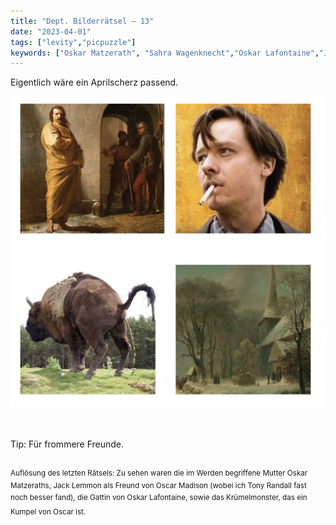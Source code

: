 ```yaml
---
title: "Dept. Bilderrätsel – 13"
date: "2023-04-01"
tags: ["levity","picpuzzle"]
keywords: ["Oskar Matzerath", "Sahra Wagenknecht","Oskar Lafontaine","Jack Lemmon","Krümelmonster","Heinrich IV.","Tom Schilling","Fabian","Gang"]
---
```

Eigentlich wäre ein Aprilscherz passend.

<img  src="/assets/img/picpuzzle13.webp" alt="Bilderrätsel13">

<br/>
<br/>
<br/>

Tip: Für frommere Freunde.
<br/>
<br/>


<sup>Auflösung des letzten Rätsels: Zu sehen waren die im Werden begriffene Mutter Oskar Matzeraths, Jack Lemmon als Freund von Oscar Madison (wobei ich Tony Randall fast noch besser fand), die Gattin von Oskar Lafontaine, sowie das Krümelmonster, das ein Kumpel von Oscar ist. <sup>